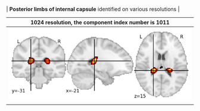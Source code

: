 


| **Posterior limbs of internal capsule** identified on various resolutions |

| 1024 resolution, the component index number is 1011|  
|:---:|  
| ![Component 1024](../1024/final/1011.jpg "From component 1024: Posterior limbs of internal capsule") |